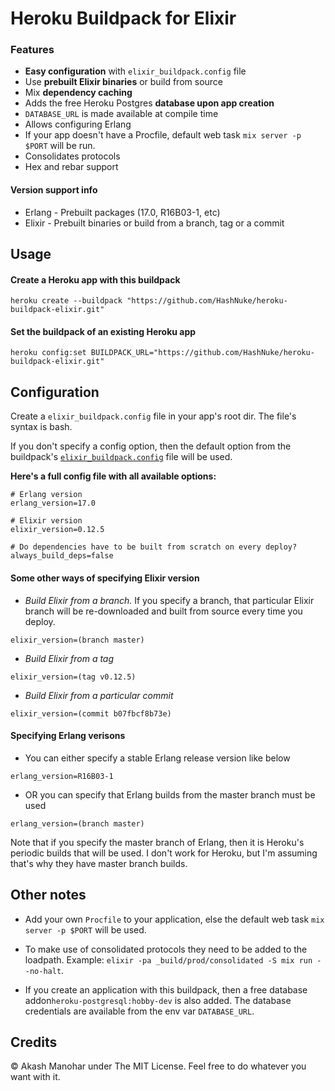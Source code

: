 # Heroku Buildpack for Elixir

### Features

* **Easy configuration** with `elixir_buildpack.config` file
* Use **prebuilt Elixir binaries** or build from source
* Mix **dependency caching**
* Adds the free Heroku Postgres **database upon app creation**
* `DATABASE_URL` is made available at compile time
* Allows configuring Erlang
* If your app doesn't have a Procfile, default web task `mix server -p $PORT` will be run.
* Consolidates protocols
* Hex and rebar support


#### Version support info

* Erlang - Prebuilt packages (17.0, R16B03-1, etc)
* Elixir - Prebuilt binaries or build from a branch, tag or a commit


## Usage

#### Create a Heroku app with this buildpack

```
heroku create --buildpack "https://github.com/HashNuke/heroku-buildpack-elixir.git"
```

#### Set the buildpack of an existing Heroku app

```
heroku config:set BUILDPACK_URL="https://github.com/HashNuke/heroku-buildpack-elixir.git"
```

## Configuration

Create a `elixir_buildpack.config` file in your app's root dir. The file's syntax is bash.

If you don't specify a config option, then the default option from the buildpack's [`elixir_buildpack.config`](https://github.com/HashNuke/heroku-buildpack-elixir/blob/master/elixir_buildpack.config) file will be used.


__Here's a full config file with all available options:__

```
# Erlang version
erlang_version=17.0

# Elixir version
elixir_version=0.12.5

# Do dependencies have to be built from scratch on every deploy?
always_build_deps=false
```


#### Some other ways of specifying Elixir version

* _Build Elixir from a branch._ If you specify a branch, that particular Elixir branch will be re-downloaded and built from source every time you deploy.

```
elixir_version=(branch master)
```

* _Build Elixir from a tag_

```
elixir_version=(tag v0.12.5)
```

* _Build Elixir from a particular commit_

```
elixir_version=(commit b07fbcf8b73e)
```

#### Specifying Erlang verisons

* You can either specify a stable Erlang release version like below

```
erlang_version=R16B03-1
```

* OR you can specify that Erlang builds from the master branch must be used

```
erlang_version=(branch master)
```

Note that if you specify the master branch of Erlang, then it is Heroku's periodic builds that will be used. I don't work for Heroku, but I'm assuming that's why they have master branch builds.


## Other notes

* Add your own `Procfile` to your application, else the default web task `mix server -p $PORT` will be used.

* To make use of consolidated protocols they need to be added to the loadpath. Example: `elixir -pa _build/prod/consolidated -S mix run --no-halt`.

* If you create an application with this buildpack, then a free database addon`heroku-postgresql:hobby-dev` is also added. The database credentials are available from the env var `DATABASE_URL`.


## Credits

&copy; Akash Manohar under The MIT License. Feel free to do whatever you want with it.
